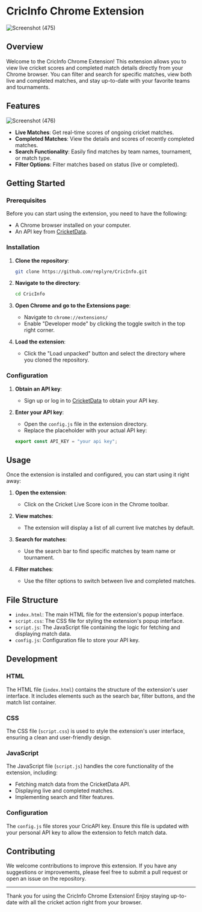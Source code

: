 # CricInfo Chrome Extension
![Screenshot (475)](https://github.com/replyre/CricInfo/assets/121796450/365de6b0-b1be-4484-92b6-57e92c2a2c3e)

## Overview

Welcome to the CricInfo Chrome Extension! This extension allows you to view live cricket scores and completed match details directly from your Chrome browser. You can filter and search for specific matches, view both live and completed matches, and stay up-to-date with your favorite teams and tournaments.

## Features
![Screenshot (476)](https://github.com/replyre/CricInfo/assets/121796450/18f79532-edd7-46a0-ac5a-d7183b3e0a44)

- **Live Matches**: Get real-time scores of ongoing cricket matches.
- **Completed Matches**: View the details and scores of recently completed matches.
- **Search Functionality**: Easily find matches by team names, tournament, or match type.
- **Filter Options**: Filter matches based on status (live or completed).

## Getting Started

### Prerequisites

Before you can start using the extension, you need to have the following:

- A Chrome browser installed on your computer.
- An API key from [CricketData](https://cricketdata.org/).

### Installation

1. **Clone the repository**:
    ```bash
    git clone https://github.com/replyre/CricInfo.git
    ```
2. **Navigate to the directory**:
    ```bash
    cd CricInfo
    ```

3. **Open Chrome and go to the Extensions page**:
    - Navigate to `chrome://extensions/`
    - Enable "Developer mode" by clicking the toggle switch in the top right corner.

4. **Load the extension**:
    - Click the "Load unpacked" button and select the directory where you cloned the repository.

### Configuration

1. **Obtain an API key**:
    - Sign up or log in to [CricketData](https://cricketdata.org/) to obtain your API key.

2. **Enter your API key**:
    - Open the `config.js` file in the extension directory.
    - Replace the placeholder with your actual API key:
    ```javascript
    export const API_KEY = "your api key";
    ```

## Usage

Once the extension is installed and configured, you can start using it right away:

1. **Open the extension**:
    - Click on the Cricket Live Score icon in the Chrome toolbar.

2. **View matches**:
    - The extension will display a list of all current live matches by default.

3. **Search for matches**:
    - Use the search bar to find specific matches by team name or tournament.

4. **Filter matches**:
    - Use the filter options to switch between live and completed matches.

## File Structure

- `index.html`: The main HTML file for the extension's popup interface.
- `script.css`: The CSS file for styling the extension's popup interface.
- `script.js`: The JavaScript file containing the logic for fetching and displaying match data.
- `config.js`: Configuration file to store your API key.

## Development

### HTML

The HTML file (`index.html`) contains the structure of the extension's user interface. It includes elements such as the search bar, filter buttons, and the match list container.

### CSS

The CSS file (`script.css`) is used to style the extension's user interface, ensuring a clean and user-friendly design.

### JavaScript

The JavaScript file (`script.js`) handles the core functionality of the extension, including:

- Fetching match data from the CricketData API.
- Displaying live and completed matches.
- Implementing search and filter features.

### Configuration

The `config.js` file stores your CricAPI key. Ensure this file is updated with your personal API key to allow the extension to fetch match data.

## Contributing

We welcome contributions to improve this extension. If you have any suggestions or improvements, please feel free to submit a pull request or open an issue on the repository.


---

Thank you for using the CricInfo Chrome Extension! Enjoy staying up-to-date with all the cricket action right from your browser.

